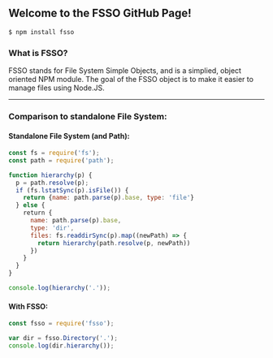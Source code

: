 ## Welcome to the FSSO GitHub Page!

```bash
$ npm install fsso
```

### What is FSSO?
FSSO stands for File System Simple Objects, and is a simplied, object oriented NPM module.
The goal of the FSSO object is to make it easier to manage files using Node.JS.

<hr>

### Comparison to standalone File System:

#### Standalone File System (and Path):

```javascript
const fs = require('fs');
const path = require('path');

function hierarchy(p) {
  p = path.resolve(p);
  if (fs.lstatSync(p).isFile()) {
    return {name: path.parse(p).base, type: 'file'}
  } else {
    return {
      name: path.parse(p).base,
      type: 'dir',
      files: fs.readdirSync(p).map((newPath) => {
        return hierarchy(path.resolve(p, newPath))
      })
    }
  }
}

console.log(hierarchy('.'));
```

#### With FSSO:

```javascript
const fsso = require('fsso');

var dir = fsso.Directory('.');
console.log(dir.hierarchy());
```
